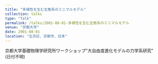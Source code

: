 ```yaml
---
title: "多様性を生む生態系のミニマルモデル"
collection: talks
type: "Talk"
permalink: /talks/2001-08-01-多様性を生む生態系のミニマルモデル
venue: "京都大学"
date: 2001-08-01
location: "左京区、京都市、日本"
---
```


京都大学基礎物理学研究所ワークショップ&quot;大自由度進化モデルの力学系研究&quot;(日付不明)
